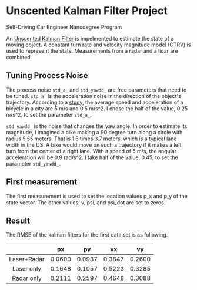 # Unscented Kalman Filter Project
Self-Driving Car Engineer Nanodegree Program

An [Unscented Kalman Filter](https://www.seas.harvard.edu/courses/cs281/papers/unscented.pdf) is impelmented to estimate the state of a moving object.
A constant turn rate and velocity magnitude model (CTRV) is used to represent the state.
Measurements from a radar and a lidar are combined.

## Tuning Process Noise

The process noise `std_a_` and `std_yawdd_` are free parameters that need to be tuned.
`std_a_` is the acceleration noise in the direction of the object's trajectory.
According to a [study](https://www.pdx.edu/ibpi/sites/www.pdx.edu.ibpi/files/Bicycle%20Performance%20Forthcomming%202013.pdf), the average speed and acceleration of a bicycle in a city are 5 m/s and 0.5 m/s^2. I chose the half of the value, 0.25 m/s^2, to set the parameter `std_a_`.

`std_yawdd_` is the noise that changes the yaw angle. In order to estimate its magnitude, I imagined a bike making a 90 degree turn along a circle with radius 5.55 meters. That is 1.5 times 3.7 meters, which is a typical lane width in the US. A bike would move on such a trajectory if it makes a left turn from the center of a right lane. With a speed of 5 m/s, the angular acceleration will be 0.9 rad/s^2. I take half of the value, 0.45, to set the parameter `std_yawdd_`.

## First measurement

The first measurement is used to set the location values p_x and p_y of the state vector. The other values, v, psi, and psi_dot are set to zeros.

## Result


The RMSE of the kalman filters for the first data set is as following.

|           |px       |py      |vx      |vy      |
|:---------:|:-------:|:------:|:------:|:------:|
|Laser+Radar|0.0600   |0.0937  |0.3847  |0.2600  |
|Laser only |0.1648   |0.1057  |0.5223  |0.3285  |
|Radar only |0.2111   |0.2597  |0.4648  |0.3088  |































